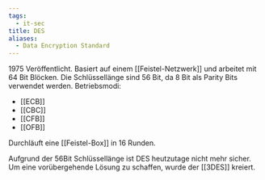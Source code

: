 ```yaml
---
tags:
  - it-sec
title: DES
aliases:
  - Data Encryption Standard
---
```

1975 Veröffentlicht.
Basiert auf einem [[Feistel-Netzwerk]] und arbeitet mit 64 Bit Blöcken. Die Schlüssellänge sind 56 Bit, da 8 Bit als Parity Bits verwendet werden.
Betriebsmodi:
- [[ECB]]
- [[CBC]]
- [[CFB]]
- [[OFB]]

Durchläuft eine [[Feistel-Box]] in 16 Runden.

Aufgrund der 56Bit Schlüssellänge ist DES heutzutage nicht mehr sicher.
Um eine vorübergehende Lösung zu schaffen, wurde der [[3DES]] kreiert.


